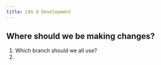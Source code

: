 ```yaml
---
title: CAS 6 Development
---
```


## Where should we be making changes?
1. Which branch should we all use?
2.

